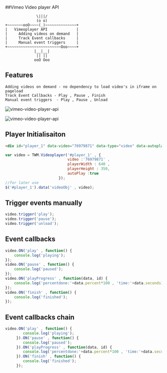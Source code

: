 ##Vimeo Video player API

           	      \|||/
	              (o o)
	+~~~~~~~ooO~~~~(_)~~~~~~~~~~~~~~+
	|	Vimeoplayer API				|
	|	  Adding videos on demand	|
	|	  Track Event callbacks		|
	|	  Manual event triggers		|
	+~~~~~~~~~~~~~~~~~~~~~~~~Ooo~~~~+
	           	 |__|__|
	              || ||
	           	 ooO Ooo

## Features
	Adding videos on demand - no dependency to load video's in iframe on pageload
	Track Event Callbacks - Play , Pause , Finish
	Manual event triggers  - Play , Pause , Unload

![vimeo-video-player-api](https://github.com/maheshtalada/vimeoplayer-custom-API/blob/master/example/images/sample1.png)

![vimeo-video-player-api](https://github.com/maheshtalada/vimeoplayer-custom-API/blob/master/example/images/jumbosample.png)

## Player Initialisaiton

```html
<div id="player_1" data-video="76979871" data-type="video" data-autoplay="true"></div>
```

```js
var video = TWM.Videoplayer('#player_1' , {
                            video :'76979871' ,
                            playerWidth : 640 ,
                            playerHeight : 350,
                            autoPlay :true
                        });
//for later use
$('#player_1').data('videoObj' , video);
```

## Trigger events manually
```js
video.trigger('play');
video.trigger('pause');
video.trigger('unload');
```

## Event callbacks
```js
video.ON('play' , function() {
	console.log('playing');
});
video.ON('pause' , function() {
	console.log('paused');
});
video.ON('playProgress' , function(data, id) {
  	console.log('percentdone:'+data.percent*100 , 'time:'+data.seconds)
});
video.ON('finish' , function() {
	console.log('finished');
});

```

## Event callbacks chain
```js
video.ON('play' , function() {
     	console.log('playing');
     }).ON('pause' , function() {
     	console.log('paused');
     }).ON('playProgress' , function(data, id) {
     	console.log('percentdone:'+data.percent*100 , 'time:'+data.seconds)
     }).ON('finish' , function() {
     	console.log('finished');
     });
```
